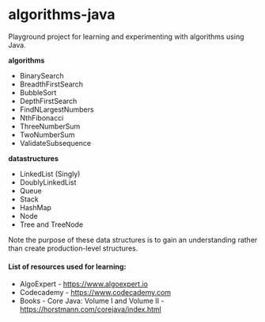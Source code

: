 # algorithms-java

Playground project for learning and experimenting with algorithms using Java.

**algorithms**

* BinarySearch
* BreadthFirstSearch
* BubbleSort
* DepthFirstSearch
* FindNLargestNumbers
* NthFibonacci
* ThreeNumberSum
* TwoNumberSum
* ValidateSubsequence

**datastructures**

* LinkedList (Singly)
* DoublyLinkedList
* Queue
* Stack
* HashMap
* Node
* Tree and TreeNode

Note the purpose of these data structures is to gain an understanding rather than create production-level structures.

#### List of resources used for learning:
* AlgoExpert - https://www.algoexpert.io
* Codecademy - https://www.codecademy.com
* Books - Core Java: Volume I and Volume II - https://horstmann.com/corejava/index.html